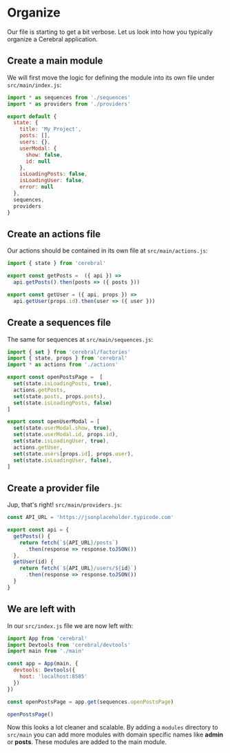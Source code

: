 # Organize

Our file is starting to get a bit verbose. Let us look into how you typically organize a Cerebral application.

## Create a main module

We will first move the logic for defining the module into its own file under `src/main/index.js`:

```js
import * as sequences from './sequences'
import * as providers from './providers'

export default {
  state: {
    title: 'My Project',
    posts: [],
    users: {},
    userModal: {
      show: false,
      id: null
    },
    isLoadingPosts: false,
    isLoadingUser: false,
    error: null
  },
  sequences,
  providers
}
```

## Create an actions file

Our actions should be contained in its own file at `src/main/actions.js`:

```js
import { state } from 'cerebral'

export const getPosts =  ({ api }) =>
  api.getPosts().then(posts => ({ posts }))

export const getUser = ({ api, props }) =>
  api.getUser(props.id).then(user => ({ user }))
```

## Create a sequences file

The same for sequences at `src/main/sequences.js`:

```js
import { set } from 'cerebral/factories'
import { state, props } from 'cerebral'
import * as actions from './actions'

export const openPostsPage =  [
  set(state.isLoadingPosts, true),
  actions.getPosts,
  set(state.posts, props.posts),
  set(state.isLoadingPosts, false)
]

export const openUserModal = [
  set(state.userModal.show, true),
  set(state.userModal.id, props.id),
  set(state.isLoadingUser, true),
  actions.getUser,
  set(state.users[props.id], props.user),
  set(state.isLoadingUser, false),
]
```

## Create a provider file

Jup, that's right! `src/main/providers.js`:

```js
const API_URL = 'https://jsonplaceholder.typicode.com'

export const api = {
  getPosts() {
    return fetch(`${API_URL}/posts`)
      .then(response => response.toJSON())
  },
  getUser(id) {
    return fetch(`${API_URL}/users/${id}`)
      .then(response => response.toJSON())
  }
}
```

## We are left with

In our `src/index.js` file we are now left with:

```js
import App from 'cerebral'
import Devtools from 'cerebral/devtools'
import main from './main'

const app = App(main, {
  devtools: Devtools({
    host: 'localhost:8585'
  })
})

const openPostsPage = app.get(sequences.openPostsPage)

openPostsPage()
```

Now this looks a lot cleaner and scalable. By adding a `modules` directory to `src/main` you can add more modules with domain specific names like **admin** or **posts**. These modules are added to the main module.